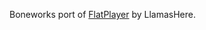 Boneworks port of [FlatPlayer](https://thunderstore.io/c/bonelab/p/LlamasHere/FlatPlayer/) by LlamasHere.
